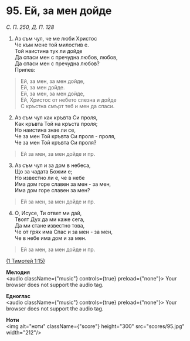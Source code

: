 # 95. Ей, за мен дойде  

*С. П. 250, Д. П. 128*  

1. Аз съм чул, че ме люби Христос  
Че към мене той милостив е.  
Той наистина тук ли дойде  
Да спаси мен с пречудна любов, любов,  
Да спаси мен с пречудна любов?  
Припев:  

> Ей, за мен, за мен дойде,  
> Ей, за мен дойде.  
> Ей, за мен, за мен дойде,  
> Ей, Христос от небето слезна и дойде  
> С кръстна смърт теб и мен да спаси.  

2. Аз съм чул как кръвта Си проля,  
Как кръвта Той на кръста проля;  
Но наистина знае ли се,  
Че за мен Той кръвта Си проля - проля,  
Че за мен Той кръвта Си проля?  

> Ей за мен, за мен дойде и пр.  

3. Аз съм чул и за дом в небеса,  
Що за чадата Божии е;  
Но известно ли е, че в небе  
Има дом горе славен за мен - за мен,  
Има дом горе славен за мен?  

> Ей за мен, за мен дойде и пр.  

4. О, Исусе, Ти ответ ми дай,  
Твоят Дух да ми каже сега,  
Да ми стане известно това,  
Че от грях има Спас и за мен - за мен,  
Че в небе има дом и за мен.  

> Ей за мен, за мен дойде и пр.  

[(1 Тимотей 1:15)](http://biblia.bg/index.php?k=61&g=1&s=15)  

__Мелодия__  
<audio className={"music"} controls={true} preload={"none"}><source src="mp3/95.mp3" type="audio/mpeg"/>
Your browser does not support the audio tag.
</audio>  

__Едноглас__  
<audio className={"music"} controls={true} preload={"none"}><source src="transp/95.mp3" type="audio/mpeg"/>
Your browser does not support the audio tag.
</audio>  

__Ноти__  
<img alt="ноти" className={"score"} height="300" src="scores/95.jpg" width="212"/>

